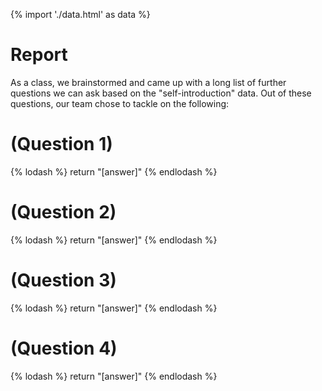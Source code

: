 {% import './data.html' as data %}

# Report

As a class, we brainstormed and came up with a long list of further questions we can ask based
on the "self-introduction" data. Out of these questions, our team chose to tackle on
the following:

# (Question 1)

{% lodash %}
return "[answer]"
{% endlodash %}


# (Question 2)

{% lodash %}
return "[answer]"
{% endlodash %}


# (Question 3)

{% lodash %}
return "[answer]"
{% endlodash %}

# (Question 4)

{% lodash %}
return "[answer]"
{% endlodash %}
